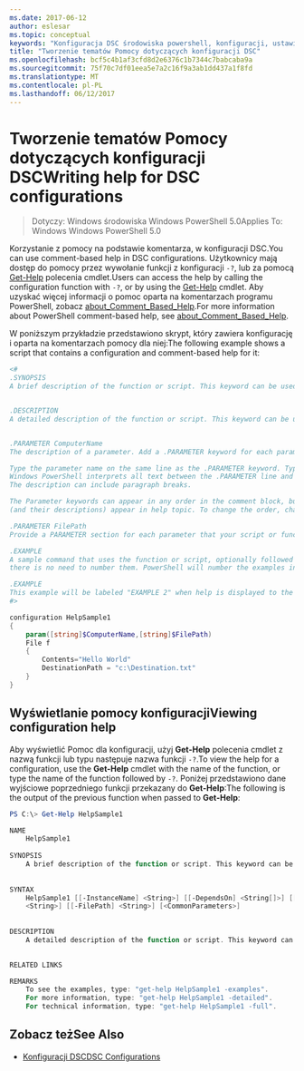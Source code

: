 ```yaml
---
ms.date: 2017-06-12
author: eslesar
ms.topic: conceptual
keywords: "Konfiguracja DSC środowiska powershell, konfiguracji, ustawienia"
title: "Tworzenie tematów Pomocy dotyczących konfiguracji DSC"
ms.openlocfilehash: bcf5c4b1af3cfd8d2e6376c1b7344c7babcaba9a
ms.sourcegitcommit: 75f70c7df01eea5e7a2c16f9a3ab1dd437a1f8fd
ms.translationtype: MT
ms.contentlocale: pl-PL
ms.lasthandoff: 06/12/2017
---
```

# <a name="writing-help-for-dsc-configurations"></a><span data-ttu-id="1becd-103">Tworzenie tematów Pomocy dotyczących konfiguracji DSC</span><span class="sxs-lookup"><span data-stu-id="1becd-103">Writing help for DSC configurations</span></span>

><span data-ttu-id="1becd-104">Dotyczy: Windows środowiska Windows PowerShell 5.0</span><span class="sxs-lookup"><span data-stu-id="1becd-104">Applies To: Windows Windows PowerShell 5.0</span></span>

<span data-ttu-id="1becd-105">Korzystanie z pomocy na podstawie komentarza, w konfiguracji DSC.</span><span class="sxs-lookup"><span data-stu-id="1becd-105">You can use comment-based help in DSC configurations.</span></span> <span data-ttu-id="1becd-106">Użytkownicy mają dostęp do pomocy przez wywołanie funkcji z konfiguracji `-?`, lub za pomocą [Get-Help](https://technet.microsoft.com/en-us/library/hh849696.aspx) polecenia cmdlet.</span><span class="sxs-lookup"><span data-stu-id="1becd-106">Users can access the help by calling the configuration function with `-?`, or by using the [Get-Help](https://technet.microsoft.com/en-us/library/hh849696.aspx) cmdlet.</span></span> <span data-ttu-id="1becd-107">Aby uzyskać więcej informacji o pomoc oparta na komentarzach programu PowerShell, zobacz [about_Comment_Based_Help](https://technet.microsoft.com/en-us/library/hh847834.aspx).</span><span class="sxs-lookup"><span data-stu-id="1becd-107">For more information about PowerShell comment-based help, see [about_Comment_Based_Help](https://technet.microsoft.com/en-us/library/hh847834.aspx).</span></span>

<span data-ttu-id="1becd-108">W poniższym przykładzie przedstawiono skrypt, który zawiera konfigurację i oparta na komentarzach pomocy dla niej:</span><span class="sxs-lookup"><span data-stu-id="1becd-108">The following example shows a script that contains a configuration and comment-based help for it:</span></span>

```powershell
<#
.SYNOPSIS
A brief description of the function or script. This keyword can be used only once for each configuration.


.DESCRIPTION
A detailed description of the function or script. This keyword can be used only once for each configuration.


.PARAMETER ComputerName
The description of a parameter. Add a .PARAMETER keyword for each parameter in the function or script syntax.

Type the parameter name on the same line as the .PARAMETER keyword. Type the parameter description on the lines following the .PARAMETER keyword. 
Windows PowerShell interprets all text between the .PARAMETER line and the next keyword or the end of the comment block as part of the parameter description. 
The description can include paragraph breaks.

The Parameter keywords can appear in any order in the comment block, but the function or script syntax determines the order in which the parameters 
(and their descriptions) appear in help topic. To change the order, change the syntax.

.PARAMETER FilePath
Provide a PARAMETER section for each parameter that your script or function accepts.

.EXAMPLE
A sample command that uses the function or script, optionally followed by sample output and a description. Repeat this keyword for each example. If you have multiple examples,
there is no need to number them. PowerShell will number the examples in help text.

.EXAMPLE
This example will be labeled "EXAMPLE 2" when help is displayed to the user.
#>

configuration HelpSample1
{
    param([string]$ComputerName,[string]$FilePath)
    File f
    {
        Contents="Hello World"
        DestinationPath = "c:\Destination.txt"
    }
}
```

## <a name="viewing-configuration-help"></a><span data-ttu-id="1becd-109">Wyświetlanie pomocy konfiguracji</span><span class="sxs-lookup"><span data-stu-id="1becd-109">Viewing configuration help</span></span>

<span data-ttu-id="1becd-110">Aby wyświetlić Pomoc dla konfiguracji, użyj **Get-Help** polecenia cmdlet z nazwą funkcji lub typu następuje nazwa funkcji `-?`.</span><span class="sxs-lookup"><span data-stu-id="1becd-110">To view the help for a configuration, use the **Get-Help** cmdlet with the name of the function, or type the name of the function followed by `-?`.</span></span> <span data-ttu-id="1becd-111">Poniżej przedstawiono dane wyjściowe poprzedniego funkcji przekazany do **Get-Help**:</span><span class="sxs-lookup"><span data-stu-id="1becd-111">The following is the output of the previous function when passed to **Get-Help**:</span></span>

```powershell
PS C:\> Get-Help HelpSample1

NAME
    HelpSample1
    
SYNOPSIS
    A brief description of the function or script. This keyword can be used only once for each configuration.
    
    
SYNTAX
    HelpSample1 [[-InstanceName] <String>] [[-DependsOn] <String[]>] [[-OutputPath] <String>] [[-ConfigurationData] <Hashtable>] [[-ComputerName] 
    <String>] [[-FilePath] <String>] [<CommonParameters>]
    
    
DESCRIPTION
    A detailed description of the function or script. This keyword can be used only once for each configuration.
    

RELATED LINKS

REMARKS
    To see the examples, type: "get-help HelpSample1 -examples".
    For more information, type: "get-help HelpSample1 -detailed".
    For technical information, type: "get-help HelpSample1 -full".
```

## <a name="see-also"></a><span data-ttu-id="1becd-112">Zobacz też</span><span class="sxs-lookup"><span data-stu-id="1becd-112">See Also</span></span>
* [<span data-ttu-id="1becd-113">Konfiguracji DSC</span><span class="sxs-lookup"><span data-stu-id="1becd-113">DSC Configurations</span></span>](configurations.md)

